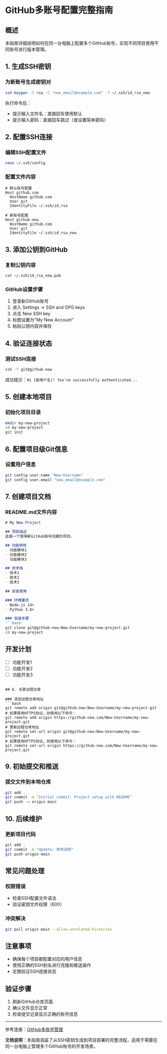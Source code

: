 
# GitHub多账号配置完整指南

## 概述
本指南详细说明如何在同一台电脑上配置多个GitHub账号，实现不同项目使用不同账号进行版本管理。

## 1. 生成SSH密钥

### 为新账号生成密钥对
```bash
ssh-keygen -t rsa -C "new_email@example.com" -f ~/.ssh/id_rsa_new
```
执行命令后：
- 提示输入文件名：直接回车使用默认
- 提示输入密码：直接回车跳过（或设置简单密码）

## 2. 配置SSH连接

### 编辑SSH配置文件
```bash
nano ~/.ssh/config
```

### 配置文件内容
```
# 默认账号配置
Host github.com
  HostName github.com
  User git
  IdentityFile ~/.ssh/id_rsa

# 新账号配置
Host github-new
  HostName github.com
  User git
  IdentityFile ~/.ssh/id_rsa_new
```

## 3. 添加公钥到GitHub

### 复制公钥内容
```bash
cat ~/.ssh/id_rsa_new.pub
```

### GitHub设置步骤
1. 登录新GitHub账号
2. 进入 Settings → SSH and GPG keys
3. 点击 New SSH key
4. 标题设置为"My New Account"
5. 粘贴公钥内容并保存

## 4. 验证连接状态

### 测试SSH连接
```bash
ssh -T git@github-new
```

成功提示：`Hi [新用户名]! You've successfully authenticated...`

## 5. 创建本地项目

### 初始化项目目录
```bash
mkdir my-new-project
cd my-new-project
git init
```

## 6. 配置项目级Git信息

### 设置用户信息
```bash
git config user.name "New-Username"
git config user.email "new_email@example.com"
```

## 7. 创建项目文档

### README.md文件内容
```markdown
# My New Project

## 项目描述
这是一个使用新GitHub账号创建的项目。

## 功能特性
- 功能模块1
- 功能模块2
- 功能模块3

## 技术栈
- 技术1
- 技术2
- 技术3

## 安装使用

### 环境要求
- Node.js 14+
- Python 3.8+

### 安装步骤
```bash
git clone git@github-new:New-Username/my-new-project.git
cd my-new-project
```

## 开发计划
- [ ] 功能开发1
- [ ] 功能开发2
- [ ] 功能开发3
```

## 8. 关联远程仓库

### 添加远程仓库地址
```bash
git remote add origin git@github-new:New-Username/my-new-project.git
# 如果使用HTTPS协议，则使用以下命令：
git remote add origin https://github-new.com/New-Username/my-new-project.git
# 更新远程仓库地址
git remote set-url origin git@github-new:New-Username/my-new-project.git
# 如果使用HTTPS协议，则使用以下命令：
git remote set-url origin https://github-new.com/New-Username/my-new-project.git
```

## 9. 初始提交和推送

### 提交文件到本地仓库
```bash
git add .
git commit -m "Initial commit: Project setup with README"
git push -u origin main
```

## 10. 后续维护

### 更新项目代码
```bash
git add .
git commit -m "Update: 修改说明"
git push origin main
```

## 常见问题处理

### 权限错误
- 检查SSH配置文件语法
- 验证密钥文件权限（600）

### 冲突解决
```bash
git pull origin main --allow-unrelated-histories
```

## 注意事项
- 确保每个项目都配置对应的用户信息
- 使用正确的SSH别名进行克隆和推送操作
- 定期验证SSH连接状态

## 验证步骤
1. 刷新GitHub仓库页面
2. 确认文件显示正常
3. 检查提交记录显示正确的账号信息

---

参考连接：[GitHub多账号管理](https://blog.csdn.net/MACHENIC/article/details/116212321)

**文档说明**：本指南涵盖了从SSH密钥生成到项目部署的完整流程，适用于需要在同一台电脑上管理多个GitHub账号的开发场景。
